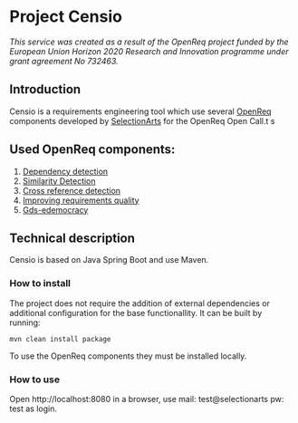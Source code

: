 # Project Censio

_This service was created as a result of the OpenReq project funded by the European Union Horizon 2020 Research and Innovation programme under grant agreement No 732463._

## Introduction

Censio is a requirements engineering tool which use several [OpenReq](https://raw.githubusercontent.com/OpenReqEU/) components developed by [SelectionArts](http://www.selectionarts.com/) for the OpenReq Open Call.t s

## Used OpenReq components:

1. [Dependency detection](https://github.com/OpenReqEU/tug-dependency-detection)
2. [Similarity Detection](https://github.com/OpenReqEU/similarity-detection)
3. [Cross reference detection](https://github.com/OpenReqEU/cross-reference-detection)
4. [Improving requirements quality](https://github.com/OpenReqEU/prs-improving-requirements-quality-features)
5. [Gds-edemocracy](https://github.com/OpenReqEU/gds-edemocracy)


## Technical description

Censio is based on Java Spring Boot and use Maven.

### How to install

The project does not require the addition of external dependencies or additional configuration for the base functionallity. It can be built by running:

```
mvn clean install package
```

To use the OpenReq components they must be installed locally.

### How to use

Open http://localhost:8080 in a browser, use mail: test@selectionarts pw: test as login.

